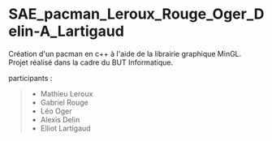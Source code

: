 # SAE_pacman_Leroux_Rouge_Oger_Delin-A_Lartigaud

Création d'un pacman en c++ à l'aide de la librairie graphique MinGL.  
Projet réalisé dans la cadre du BUT Informatique.

participants :
> - Mathieu Leroux
> - Gabriel Rouge
> - Léo Oger
> - Alexis Delin
> - Elliot Lartigaud
